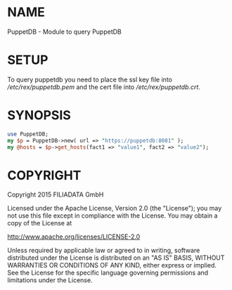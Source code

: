# NAME

PuppetDB - Module to query PuppetDB

# SETUP

To query puppetdb you need to place the ssl key file into */etc/rex/puppetdb.pem* and the cert file into */etc/rex/puppetdb.crt*.

# SYNOPSIS

```perl
use PuppetDB;
my $p = PuppetDB->new( url => "https://puppetdb:8081" );
my @hosts = $p->get_hosts(fact1 => "value1", fact2 => "value2");
```

# COPYRIGHT

Copyright 2015 FILIADATA GmbH

Licensed under the Apache License, Version 2.0 (the "License");
you may not use this file except in compliance with the License.
You may obtain a copy of the License at

http://www.apache.org/licenses/LICENSE-2.0

Unless required by applicable law or agreed to in writing, software
distributed under the License is distributed on an "AS IS" BASIS,
WITHOUT WARRANTIES OR CONDITIONS OF ANY KIND, either express or implied.
See the License for the specific language governing permissions and
limitations under the License.

